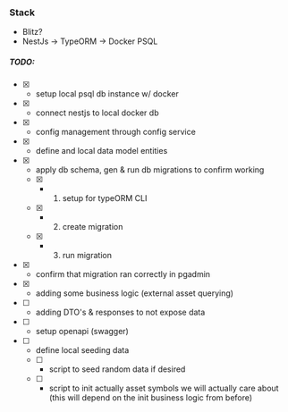 ### Stack

- Blitz?
- NestJs -> TypeORM -> Docker PSQL

##### TODO:

- [x] - setup local psql db instance w/ docker
- [x] - connect nestjs to local docker db
- [x] - config management through config service
- [x] - define and local data model entities
- [x] - apply db schema, gen & run db migrations to confirm working
  - [x] - 1.  setup for typeORM CLI
  - [x] - 2.  create migration
  - [x] - 3.  run migration
- [x] - confirm that migration ran correctly in pgadmin
- [x] - adding some business logic (external asset querying)
- [ ] - adding DTO's & responses to not expose data
- [ ] - setup openapi (swagger)
- [ ] - define local seeding data
  - [ ] - script to seed random data if desired
  - [ ] - script to init actually asset symbols we will actually care about (this will depend on the init business logic from before)
